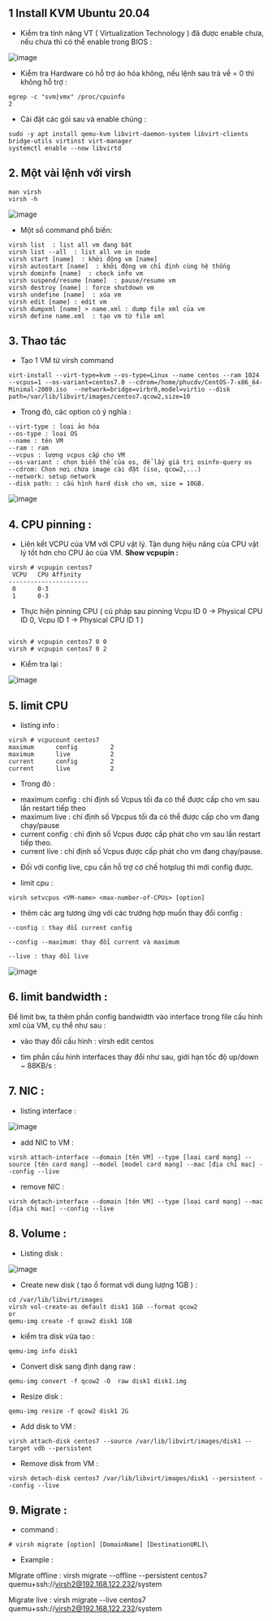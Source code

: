 ## 1 Install KVM Ubuntu 20.04

- Kiểm tra tính năng VT ( Virtualization Technology ) đã được enable chưa, nếu chưa thì có thể enable trong BIOS :


![image](https://user-images.githubusercontent.com/83824403/178930721-0e96f007-351f-4af0-bf7f-fea08f238dbe.png)




- Kiểm tra Hardware có hỗ trợ ảo hóa không, nếu lệnh sau trả về = 0 thì không hỗ trợ :

```
egrep -c "svm|vmx" /proc/cpuinfo
2

```

- Cài đặt các gói sau và enable chúng :

```
sudo -y apt install qemu-kvm libvirt-daemon-system libvirt-clients bridge-utils virtinst virt-manager
systemctl enable --now libvirtd
```

## 2. Một vài lệnh với virsh


```
man virsh
virsh -h
```

![image](https://user-images.githubusercontent.com/83824403/178931582-eeaf2952-b568-4735-9c1b-b36d3861a157.png)



- Một số command phổ biến:

```
virsh list  : list all vm đang bật
virsh list --all  : list all vm in node
virsh start [name]  : khởi động vm [name]
virsh autostart [name]  : khởi động vm chỉ định cùng hệ thống
virsh dominfo [name]  : check info vm
virsh suspend/resume [name]  : pause/resume vm
virsh destroy [name] : force shutdown vm
virsh undefine [name]  : xóa vm
virsh edit [name] : edit vm
virsh dumpxml [name] > name.xml : dump file xml của vm
virsh define name.xml  : tạo vm từ file xml
```



## 3. Thao tác

- Tạo 1 VM từ virsh command

```
virt-install --virt-type=kvm --os-type=Linux --name centos --ram 1024 --vcpus=1 --os-variant=centos7.0 --cdrom=/home/phucdv/CentOS-7-x86_64-Minimal-2009.iso  --network=bridge=virbr0,model=virtio --disk path=/var/lib/libvirt/images/centos7.qcow2,size=10
```

- Trong đó, các option có ý nghĩa :

```
--virt-type : loại ảo hóa
--os-type : loại OS
--name : tên VM
--ram : ram
--vcpus : lượng vcpus cấp cho VM
--os-variant : chọn biến thế của os, để lấy giá trị osinfo-query os
--cdrom: Chọn nơi chứa image cài đặt (iso, qcow2,...)
--network: setup network
--disk path: : cấu hình hard disk cho vm, size = 10GB.
```


![image](https://user-images.githubusercontent.com/83824403/178938540-43c077f5-aa0d-40e9-a36e-7e7d1168db1f.png)




## 4. CPU pinning :

- Liên kết VCPU của VM với CPU vật lý. Tận dụng hiệu năng của CPU vật lý tốt hơn cho CPU ảo của VM.
**Show vcpupin :**

```
virsh # vcpupin centos7 
 VCPU   CPU Affinity
----------------------
 0      0-3
 1      0-3

```

- Thực hiện pinning CPU ( cú pháp sau pinning Vcpu ID 0 -> Physical CPU ID 0, Vcpu ID 1 -> Physical CPU ID 1 )
```

virsh # vcpupin centos7 0 0
virsh # vcpupin centos7 0 2
```


- Kiểm tra lại :

![image](https://user-images.githubusercontent.com/83824403/178945801-6b1ba31f-5a62-4873-a2d9-a6bdee2dd9ba.png)



## 5. limit CPU

- listing info :

```
virsh # vcpucount centos7 
maximum      config         2
maximum      live           2
current      config         2
current      live           2
```


- Trong đó :

+ maximum config : chỉ định số Vcpus tối đa có thể được cấp cho vm sau lần restart tiếp theo
+ maximum live : chỉ định số Vpcpus tối đa có thể được cấp cho vm đang chạy/pause
+ current config : chỉ định số Vcpus được cấp phát cho vm sau lần restart tiếp theo.
+ current live : chỉ định số Vcpus được cấp phát cho vm đang chạy/pause.


- Đối với config live, cpu cần hỗ trợ cơ chế hotplug thì mới config được.

-  limit cpu :

```
virsh setvcpus <VM-name> <max-number-of-CPUs> [option]
```


- thêm các arg tương ứng với các trường hợp muốn thay đổi config :

```
--config : thay đổi current config

--config --maximum: thay đổi current và maximum

--live : thay đổi live
```

![image](https://user-images.githubusercontent.com/83824403/178946469-038f1756-8e1d-437e-bacc-5e70e1334d93.png)



## 6. limit bandwidth :

Để limit bw, ta thêm phần config bandwidth vào interface trong file cấu hình xml của VM, cụ thể như sau :

- vào thay đổi cấu hình : virsh edit centos

- tìm phần cấu hình interfaces thay đổi như sau, giới hạn tốc độ up/down ~ 88KB/s  :




  <interface type='bridge'>
      <bandwidth>
        <inbound average='88' peak='88' burst='88'/>
        <outbound average='88' peak='88' burst='88'/>
      </bandwidth>
      <mac address='52:54:00:dd:61:59'/>
      <source bridge='virbr0'/>
      <model type='virtio'/>
      <address type='pci' domain='0x0000' bus='0x01' slot='0x00' function='0x0'/>
  </interface>





## 7. NIC :

- listing interface :

![image](https://user-images.githubusercontent.com/83824403/178954155-61001289-946a-4a86-a289-67934120c9d3.png)


- add NIC to VM :

```
virsh attach-interface --domain [tên VM] --type [loại card mạng] --source [tên card mạng] --model [model card mạng] --mac [địa chỉ mac] --config --live
```


- remove NIC :

```
virsh detach-interface --domain [tên VM] --type [loại card mạng] --mac [địa chỉ mac] --config --live
```


## 8. Volume :

- Listing disk :

![image](https://user-images.githubusercontent.com/83824403/178956285-8bb0faa9-169f-4b91-9360-ca0bb9884398.png)


- Create new disk ( tạo ổ format  với dung lượng 1GB ) :

```
cd /var/lib/libvirt/images 
virsh vol-create-as default disk1 1GB --format qcow2
or
qemu-img create -f qcow2 disk1 1GB 

```

- kiểm tra disk vừa tạo :

```
qemu-img info disk1
```



- Convert disk sang định dạng raw :

```
qemu-img convert -f qcow2 -O  raw disk1 disk1.img

```

- Resize disk :

```
qemu-img resize -f qcow2 disk1 2G

```

- Add disk to VM :

```
virsh attach-disk centos7 --source /var/lib/libvirt/images/disk1 --target vdb --persistent
```


- Remove disk from VM :


```
virsh detach-disk centos7 /var/lib/libvirt/images/disk1 --persistent --config --live
```


## 9. Migrate :

- command :

```
# virsh migrate [option] [DomainName] [DestinationURL]\
```

- Example :

MIgrate offline : virsh migrate --offline --persistent centos7 quemu+ssh://virsh2@192.168.122.232/system

Migrate live : virsh migrate --live centos7 quemu+ssh://virsh2@192.168.122.232/system
